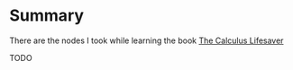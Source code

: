 # Summary

There are the nodes I took while learning the book [The Calculus Lifesaver](https://hk1lib.org/book/2291879/37bee3)

TODO

